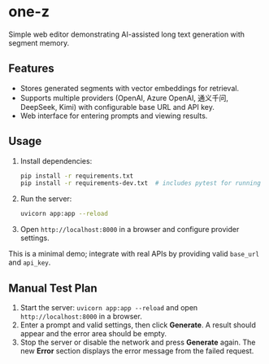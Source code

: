 # one-z

Simple web editor demonstrating AI-assisted long text generation with segment memory.

## Features
- Stores generated segments with vector embeddings for retrieval.
- Supports multiple providers (OpenAI, Azure OpenAI, 通义千问, DeepSeek, Kimi) with configurable base URL and API key.
- Web interface for entering prompts and viewing results.

## Usage
1. Install dependencies:
   ```bash
   pip install -r requirements.txt
   pip install -r requirements-dev.txt  # includes pytest for running tests
   ```
2. Run the server:
   ```bash
   uvicorn app:app --reload
   ```
3. Open `http://localhost:8000` in a browser and configure provider settings.

This is a minimal demo; integrate with real APIs by providing valid `base_url` and `api_key`.

## Manual Test Plan
1. Start the server: `uvicorn app:app --reload` and open `http://localhost:8000` in a browser.
2. Enter a prompt and valid settings, then click **Generate**. A result should appear and the error area should be empty.
3. Stop the server or disable the network and press **Generate** again. The new **Error** section displays the error message from the failed request.

